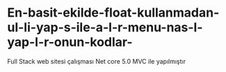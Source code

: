 # En-basit-ekilde-float-kullanmadan-ul-li-yap-s-ile-a-l-r-menu-nas-l-yap-l-r-onun-kodlar-
Full Stack web sitesi çalışması Net core 5.0 MVC ile yapılmıştır
